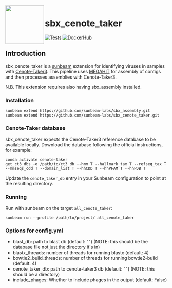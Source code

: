 <img src="https://github.com/sunbeam-labs/sunbeam/blob/stable/docs/images/sunbeam_logo.gif" width=120, height=120 align="left" />

# sbx_cenote_taker

<!-- badges: start -->
[![Tests](https://github.com/sunbeam-labs/sbx_cenote_taker/actions/workflows/tests.yml/badge.svg)](https://github.com/sunbeam-labs/sbx_cenote_taker/actions/workflows/tests.yml)
[![DockerHub](https://img.shields.io/docker/pulls/sunbeamlabs/sbx_cenote_taker)](https://hub.docker.com/repository/docker/sunbeamlabs/sbx_cenote_taker/)
<!-- badges: end -->

## Introduction

sbx_cenote_taker is a [sunbeam](https://github.com/sunbeam-labs/sunbeam) extension for identifying viruses in samples with [Cenote-Taker3](https://github.com/jedvachey/Cenote-Taker3). This pipeline uses [MEGAHIT](https://github.com/voutcn/megahit) for assembly of contigs and then processes assemblies with Cenote-Taker3.

N.B. This extension requires also having sbx_assembly installed.

### Installation

```
sunbeam extend https://github.com/sunbeam-labs/sbx_assembly.git
sunbeam extend https://github.com/sunbeam-labs/sbx_cenote_taker.git
```

### Cenote-Taker database

sbx_cenote_taker expects the Cenote-Taker3 reference database to be available locally. Download the database following the official instructions, for example:

```
conda activate cenote-taker
get_ct3_dbs -o /path/to/ct3_db --hmm T --hallmark_tax T --refseq_tax T --mmseqs_cdd T --domain_list T --hhCDD T --hhPFAM T --hhPDB T
```

Update the `cenote_taker_db` entry in your Sunbeam configuration to point at the resulting directory.

### Running

Run with sunbeam on the target `all_cenote_taker`:

```
sunbeam run --profile /path/to/project/ all_cenote_taker
```

### Options for config.yml

  - blast_db: path to blast db (default: "") (NOTE: this should be the database file not just the directory it's in)
  - blastx_threads: number of threads for running blastx (default: 4)
  - bowtie2_build_threads: number of threads for running bowtie2-build (default: 4)
  - cenote_taker_db: path to cenote-taker3 db (default: "") (NOTE: this should be a directory)
  - include_phages: Whether to include phages in the output (default: False)
